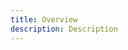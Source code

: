 ```yaml
---
title: Overview
description: Description 
---
```


<inline-fragment platform="ios" src="~/sdk/auth/fragments/ios/how-it-works.md"></inline-fragment>
<inline-fragment platform="android" src="~/sdk/auth/fragments/android/how-it-works.md"></inline-fragment>